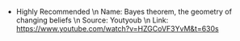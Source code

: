 * Highly Recommended \n
Name: Bayes theorem, the geometry of changing beliefs \n
Source: Youtyoub \n
Link: https://www.youtube.com/watch?v=HZGCoVF3YvM&t=630s

